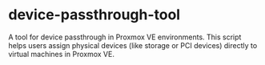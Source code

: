 # device-passthrough-tool
A tool for device passthrough in Proxmox VE environments. This script helps users assign physical devices (like storage or PCI devices) directly to virtual machines in Proxmox VE.
